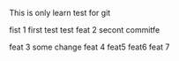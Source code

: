 This is only learn test for git

fist 1
first test
test
feat 2 secont commitfe

feat 3 some change
feat 4
feat5
feat6
feat 7
